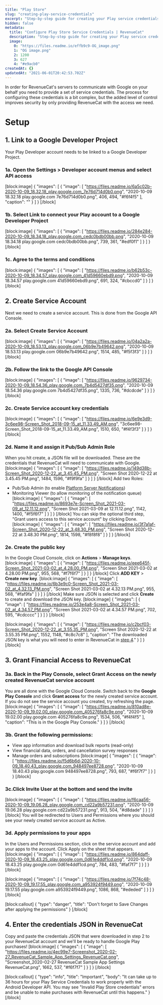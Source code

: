 ```yaml
---
title: "Play Store"
slug: "creating-play-service-credentials"
excerpt: "Step-by-step guide for creating your Play service credentials"
hidden: false
metadata: 
  title: "Configure Play Store Service Credentials | RevenueCat"
  description: "Step-by-step guide for creating your Play service credentials, These are needed in order for RevenueCat's servers to communicate with Google on your behalf."
  image: 
    0: "https://files.readme.io/effb9c9-OG_image.png"
    1: "OG image.png"
    2: 1200
    3: 627
    4: "#e9acb0"
createdAt: {}
updatedAt: "2021-06-01T20:42:53.702Z"
---
```

In order for RevenueCat's servers to communicate with Google on your behalf you need to provide a set of service credentials. The process for configuring these credentials is a bit complex, but the added level of control improves security by only providing RevenueCat with the access we need. 

# Setup
## 1. Link to a Google Developer Project

Your Play Developer account needs to be linked to a Google Developer Project. 

### 1a. Open the **Settings** > **Developer account** menus and select **API access**
[block:image]
{
  "images": [
    {
      "image": [
        "https://files.readme.io/6a5c02b-2020-10-09_18.32.18_play.google.com_7e76d714d0b0.png",
        "2020-10-09 18.32.18 play.google.com 7e76d714d0b0.png",
        406,
        494,
        "#f6f4f5"
      ],
      "caption": ""
    }
  ]
}
[/block]
### 1b. Select **Link** to connect your Play account to a Google Developer Project
[block:image]
{
  "images": [
    {
      "image": [
        "https://files.readme.io/284e284-2020-10-09_18.34.18_play.google.com_cedc0bdb00bb.png",
        "2020-10-09 18.34.18 play.google.com cedc0bdb00bb.png",
        739,
        361,
        "#edf0f1"
      ]
    }
  ]
}
[/block]
### 1c. Agree to the terms and conditions
[block:image]
{
  "images": [
    {
      "image": [
        "https://files.readme.io/b62b53c-2020-10-09_18.34.57_play.google.com_41d59660ebd9.png",
        "2020-10-09 18.34.57 play.google.com 41d59660ebd9.png",
        691,
        324,
        "#cbccd0"
      ]
    }
  ]
}
[/block]
## 2. Create Service Account

Next we need to create a service account. This is done from the Google API Console.

### 2a. Select Create Service Account

[block:image]
{
  "images": [
    {
      "image": [
        "https://files.readme.io/04a2a2a-2020-10-09_18.53.13_play.google.com_06b9e7b49642.png",
        "2020-10-09 18.53.13 play.google.com 06b9e7b49642.png",
        1514,
        485,
        "#f5f3f3"
      ]
    }
  ]
}
[/block]
### 2b. Follow the link to the Google API Console
[block:image]
{
  "images": [
    {
      "image": [
        "https://files.readme.io/9629734-2020-10-09_18.54.36_play.google.com_7b4d5427df35.png",
        "2020-10-09 18.54.36 play.google.com 7b4d5427df35.png",
        1335,
        736,
        "#dcdcde"
      ]
    }
  ]
}
[/block]
### 2c. Create Service account key credentials
[block:image]
{
  "images": [
    {
      "image": [
        "https://files.readme.io/6e9e3d9-3c6ee98-Screen_Shot_2018-09-15_at_11.33.49_AM.png",
        "3c6ee98-Screen_Shot_2018-09-15_at_11.33.49_AM.png",
        1510,
        650,
        "#f4f3f3"
      ]
    }
  ]
}
[/block]
### 2d. Name it and assign it Pub/Sub Admin Role

When you hit create, a JSON file will be downloaded. These are the credentials that RevenueCat will need to communicate with Google.
[block:image]
{
  "images": [
    {
      "image": [
        "https://files.readme.io/149d38b-Screen_Shot_2020-12-22_at_3.45.45_PM.png",
        "Screen Shot 2020-12-22 at 3.45.45 PM.png",
        1484,
        1596,
        "#f9f9fa"
      ]
    }
  ]
}
[/block]
Add two Roles:
* Pub/Sub Admin (to enable [Platform Server Notifications](doc:server-notifications))
* Monitoring Viewer (to allow monitoring of the notification queue)
[block:image]
{
  "images": [
    {
      "image": [
        "https://files.readme.io/8693e7e-Screen_Shot_2021-03-09_at_12.11.12.png",
        "Screen Shot 2021-03-09 at 12.11.12.png",
        1142,
        1400,
        "#f5f6f7"
      ]
    }
  ]
}
[/block]
You can skip the optional third step, "Grant users access to this service account" by clicking Done.
[block:image]
{
  "images": [
    {
      "image": [
        "https://files.readme.io/3f7a1af-Screen_Shot_2020-12-22_at_3.48.30_PM.png",
        "Screen Shot 2020-12-22 at 3.48.30 PM.png",
        1814,
        1598,
        "#f8f8f8"
      ]
    }
  ]
}
[/block]
### 2e. Create the public key

In the Google Cloud Console, click on **Actions** > **Manage keys**.
[block:image]
{
  "images": [
    {
      "image": [
        "https://files.readme.io/eee645f-Screen_Shot_2021-03-02_at_4.28.00_PM.png",
        "Screen Shot 2021-03-02 at 4.28.00 PM.png",
        955,
        568,
        "#f7f6f7"
      ]
    }
  ]
}
[/block]
Click **ADD KEY** > **Create new key**.
[block:image]
{
  "images": [
    {
      "image": [
        "https://files.readme.io/6b3e9c0-Screen_Shot_2021-03-02_at_4.32.13_PM.png",
        "Screen Shot 2021-03-02 at 4.32.13 PM.png",
        955,
        568,
        "#faf9fa"
      ]
    }
  ]
}
[/block]
Make sure JSON is selected and click **Create** to create and download the JSON key.
[block:image]
{
  "images": [
    {
      "image": [
        "https://files.readme.io/253e4a8-Screen_Shot_2021-03-02_at_4.34.57_PM.png",
        "Screen Shot 2021-03-02 at 4.34.57 PM.png",
        702,
        595,
        "#cdcccc"
      ]
    }
  ]
}
[/block]

[block:image]
{
  "images": [
    {
      "image": [
        "https://files.readme.io/c2bcf03-Screen_Shot_2020-12-22_at_3.55.35_PM.png",
        "Screen Shot 2020-12-22 at 3.55.35 PM.png",
        1552,
        1148,
        "#c8c7c8"
      ],
      "caption": "The downloaded JSON key is what you will need to enter in RevenueCat in [step 4](https://docs.revenuecat.com/docs/creating-play-service-credentials#4-enter-the-credentials-json-in-revenuecat)."
    }
  ]
}
[/block]
## 3. Grant Financial Access to RevenueCat

### 3a. Back in the Play Console, select Grant Access on the newly created RevenueCat service account

You are all done with the Google Cloud Console. Switch back to the **Google Play Console** and click **Grant access** for the newly created service account. If you do not see the service account you created, try refreshing the page.
[block:image]
{
  "images": [
    {
      "image": [
        "https://files.readme.io/810ad8e-2020-10-09_19.02.00_play.google.com_405276fa8c9e.png",
        "2020-10-09 19.02.00 play.google.com 405276fa8c9e.png",
        1534,
        506,
        "#f4f4f5"
      ],
      "caption": "This is in the Google Play Console."
    }
  ]
}
[/block]
### 3b. Grant the following permissions:

- View app information and download bulk reports (read-only)
- View financial data, orders, and cancellation survey responses
- Manage orders and subscriptions
[block:image]
{
  "images": [
    {
      "image": [
        "https://files.readme.io/f5d6b6d-2020-10-09_18.40.43_play.google.com_948497ee8728.png",
        "2020-10-09 18.40.43 play.google.com 948497ee8728.png",
        793,
        687,
        "#f6f7f7"
      ]
    }
  ]
}
[/block]
### 3c.Click **Invite User** at the bottom and send the invite
[block:image]
{
  "images": [
    {
      "image": [
        "https://files.readme.io/f6caa56-2020-10-09_19.06.28_play.google.com_cd22a9b57231.png",
        "2020-10-09 19.06.28 play.google.com cd22a9b57231.png",
        913,
        504,
        "#d8dade"
      ]
    }
  ]
}
[/block]
You will be redirected to Users and Permissions where you should see your newly created service account as Active.

### 3d. Apply permissions to your apps

In the Users and Permissions section, click on the service account and add your apps to the account. Click Apply on the sheet that appears.
[block:image]
{
  "images": [
    {
      "image": [
        "https://files.readme.io/864daff-2020-10-09_18.43.25_play.google.com_0d61e4ddf1cd.png",
        "2020-10-09 18.43.25 play.google.com 0d61e4ddf1cd.png",
        784,
        483,
        "#faf7f7"
      ]
    }
  ]
}
[/block]

[block:image]
{
  "images": [
    {
      "image": [
        "https://files.readme.io/7f74c48-2020-10-09_19.17.55_play.google.com_a953924f9449.png",
        "2020-10-09 19.17.55 play.google.com a953924f9449.png",
        1086,
        868,
        "#ededed"
      ]
    }
  ]
}
[/block]

[block:callout]
{
  "type": "danger",
  "title": "Don't forget to Save Changes after applying the permissions"
}
[/block]
## 4. Enter the credentials JSON in RevenueCat

Copy and paste the credentials JSON that were downloaded in step 2 to your RevenueCat account and we'll be ready to handle Google Play purchases!
[block:image]
{
  "images": [
    {
      "image": [
        "https://files.readme.io/4ec99e7-Screenshot_2020-02-27_RevenueCat_Sample_App_Settings_RevenueCat.png",
        "Screenshot_2020-02-27 RevenueCat Sample App Settings RevenueCat.png",
        1662,
        537,
        "#f6f7f7"
      ]
    }
  ]
}
[/block]

[block:callout]
{
  "type": "info",
  "title": "Important",
  "body": "It can take up to 36 hours for your Play Service Credentials to work properly with the Android Developer API. You may see \"Invalid Play Store credentials\" errors and be unable to make purchases with RevenueCat until this happens."
}
[/block]